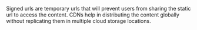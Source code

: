 
Signed urls are temporary urls that will prevent users from sharing the static url to access the content. CDNs help in distributing the content globally without replicating them in multiple cloud storage locations.